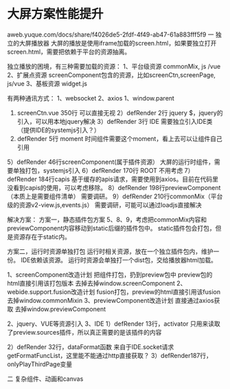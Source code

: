 # 大屏方案性能提升

aweb.yuque.com/docs/share/f4026de5-2fdf-4f49-ab47-61a883fff5f9
一 独立的大屏播放器
大屏的播放是使用iframe加载的screen.html，如果要独立打开screen.html，需要把依赖于平台的资源抽离。

独立播放的困境，有三种需要加载的资源：
1、平台级资源 commonMix, js /vue
2、扩展点资源 screenComponent包含的资源，比如screenCtn,screenPage, js/vue
3、基板资源 widget.js

有两种通讯方式：
1、websocket
2、axios
1、window.parent
1) screenCtn.vue 350行
可以直接无视
2）defRender 2行 jquery
$，jquery的引入，可以用本地jquery解决
3）defRender 3行 IDE
需要独立引入IDE类（提供IDE的systemjs引入？）
4) defRender 5行 moment
时间组件需要这个moment，看上去可以让组件自己引用

5）defRender 46行screenComponent(属于插件资源）
大屏的运行时组件，需要单独打包，systemjs引入
6）defRender 170行 ROOT
不用考虑
7）defRender 184行capis
基于缓存的apis请求，需要使用到axios。目前在代码里没看到capis的使用，可以考虑移除。
8）defRender 198行previewComponent（本质上是需要组件清单）
需要调研。
9）defRender 210行commonMix（平台级的资源v2-view.js,events.js）
需要调研，可能可以通过loadjs直接解决

解决方案：
方案一，静态插件包方案
5、8、9，考虑把commonMix内容和previewComponent内容移动到static后缀的插件包中。
static插件包会打包，但是资源存在于static内。

方案二，运行时资源单独打包
运行时相关资源，放在一个独立插件包内，维护一份。
IDE依赖该资源。
运行时资源会单独打一个dist包，交给播放器html加载。

1、screenComponent改造计划
把组件打包，扔到preview包中
preview包的html直接引用该打包版本
去掉去掉window.screenComponent
2、webide.support.fusion改造计划
fusion打包，preview的html直接引用该fusion
去掉window.commonMixin
3、previewComponent改造计划
直接通过axios获取
去掉window.previewComponent

2、jquery、VUE等资源引入
3、IDE
1）defRender 13行，activator
只用来读取了preview.sources插件，所以真正需要的是该插件的内容

2）defRender 32行，dataFormat函数
来自于IDE.socket请求getFormatFuncList，这里能不能通过http直接获取？
3）defRender187行，onlyPlayThirdPage变量

二 复杂组件、动画和canvas
